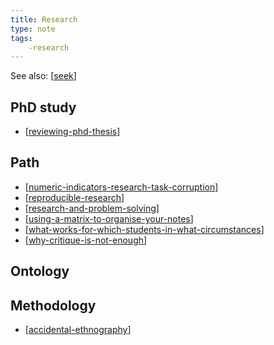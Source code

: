 ```yaml
---
title: Research
type: note
tags:
    -research
---
```


See also: [[seek]]

## PhD study

- [[reviewing-phd-thesis]]

## Path

- [[numeric-indicators-research-task-corruption]]
- [[reproducible-research]]
- [[research-and-problem-solving]]
- [[using-a-matrix-to-organise-your-notes]]
- [[what-works-for-which-students-in-what-circumstances]]
- [[why-critique-is-not-enough]]

## Ontology

## Methodology

- [[accidental-ethnography]]




[//begin]: # "Autogenerated link references for markdown compatibility"
[seek]: ../../seek/seek "Seek"
[reviewing-phd-thesis]: reviewing-phd-thesis "Reviewing PhD Thesis"
[numeric-indicators-research-task-corruption]: numeric-indicators-research-task-corruption "Numeric indicators, research, task corruption"
[reproducible-research]: reproducible-research "Reproducible Research"
[research-and-problem-solving]: research-and-problem-solving "Research and problem solving"
[using-a-matrix-to-organise-your-notes]: using-a-matrix-to-organise-your-notes "Using a matrix to organise your notes"
[what-works-for-which-students-in-what-circumstances]: what-works-for-which-students-in-what-circumstances "What works, for which students, in what circumstances"
[why-critique-is-not-enough]: why-critique-is-not-enough "Why critique is not enough"
[accidental-ethnography]: accidental-ethnography "Accidental ethnography"
[//end]: # "Autogenerated link references"
